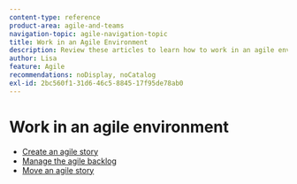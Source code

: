 ```yaml
---
content-type: reference
product-area: agile-and-teams
navigation-topic: agile-navigation-topic
title: Work in an Agile Environment
description: Review these articles to learn how to work in an agile environment.
author: Lisa
feature: Agile
recommendations: noDisplay, noCatalog
exl-id: 2bc560f1-31d6-46c5-8845-17f95de78ab0
---
```

# Work in an agile environment

* [Create an agile story](../../agile/work-in-an-agile-environment/create-an-agile-story.md)
* [Manage the agile backlog](../../agile/work-in-an-agile-environment/manage-the-agile-backlog.md)
* [Move an agile story](../../agile/work-in-an-agile-environment/move-an-agile-story.md)
